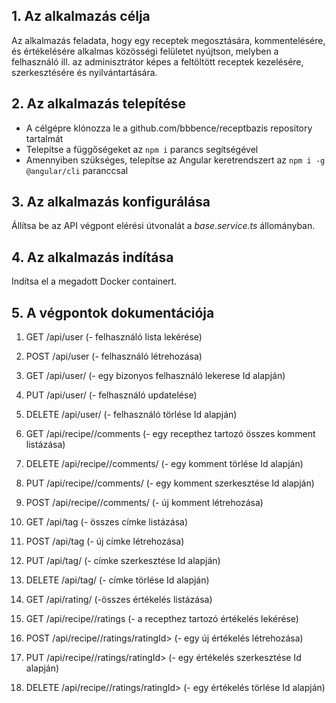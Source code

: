 ## **1. Az alkalmazás célja**

Az alkalmazás feladata, hogy egy receptek megosztására, kommentelésére, és értékelésére alkalmas közösségi felületet nyújtson, melyben a felhasználó ill. az adminisztrátor képes a feltöltött receptek kezelésére, szerkesztésére és nyilvántartására.

## **2. Az alkalmazás telepítése**

- A célgépre klónozza le a github.com/bbbence/receptbazis repository tartalmát
- Telepítse a függőségeket az `npm i` parancs segítségével
- Amennyiben szükséges, telepítse az Angular keretrendszert az `npm i -g @angular/cli` paranccsal

## **3. Az alkalmazás konfigurálása**

Állítsa be az API végpont elérési útvonalát a _base.service.ts_ állományban.

## **4. Az alkalmazás indítása**

Indítsa el a megadott Docker containert.

## **5. A végpontok dokumentációja**

1. GET /api/user (- felhasználó lista lekérése)

2. POST /api/user (- felhasználó létrehozása)

3. GET /api/user/<id> (- egy bizonyos felhasználó lekerese Id alapján)

4. PUT /api/user/<id> (- felhasználó updatelése)

5. DELETE /api/user/<id>  (- felhasználó törlése Id alapján)

6. GET /api/recipe/<receptId>/comments  (- egy recepthez tartozó összes komment listázása)

7. DELETE /api/recipe/<receptId>/comments/<kommentId> (- egy komment törlése Id alapján)

8. PUT /api/recipe/<receptId>/comments/<kommentId>  (- egy komment szerkesztése Id alapján) 

9. POST /api/recipe/<receptId>/comments/<kommentId> (- új komment létrehozása)

10. GET /api/tag (- összes címke listázása)

11. POST /api/tag (- új címke létrehozása)

12. PUT /api/tag/<id> (- címke szerkesztése Id alapján)

13. DELETE /api/tag/<id> (- címke törlése Id alapján)

14. GET /api/rating/ (-összes értékelés listázása)

15. GET /api/recipe/<receptId>/ratings  (- a recepthez tartozó értékelés lekérése)

16. POST /api/recipe/<receptId>/ratings/ratingId> (- egy új értékelés létrehozása)

17. PUT /api/recipe/<receptId>/ratings/ratingId> (- egy értékelés szerkesztése Id alapján)

18. DELETE /api/recipe/<receptId>/ratings/ratingId> (- egy értékelés törlése Id alapján)
